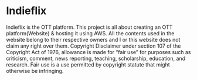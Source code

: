 # Indieflix
Indieflix is the OTT platform. This project is all about creating an OTT platform(Website) &amp; hosting it using AWS. All the contents used in the website belong to their respective owners and I or this website does not claim any right over them. Copyright Disclaimer under section 107 of the Copyright Act of 1976, allowance is made for “fair use” for purposes such as criticism, comment, news reporting, teaching, scholarship, education, and research. Fair use is a use permitted by copyright statute that might otherwise be infringing.
